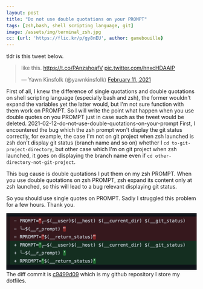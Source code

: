 ```yaml
---
layout: post
title: "Do not use double quotations on your PROMPT"
tags: [zsh,bash, shell scripting language, git]
image: /assets/img/terminal_zsh.jpg
cc: {url: 'https://flic.kr/p/gy8nEU', author: gamebouille}
---
```


tldr is this tweet below.

<blockquote class="twitter-tweet"><p lang="en" dir="ltr">like this. <a href="https://t.co/PAnzshoafV">https://t.co/PAnzshoafV</a> <a href="https://t.co/hnxcHDAAIP">pic.twitter.com/hnxcHDAAIP</a></p>&mdash; Yawn Kinsfolk (@yawnkinsfolk) <a href="https://twitter.com/yawnkinsfolk/status/1359924142439452674?ref_src=twsrc%5Etfw">February 11, 2021</a></blockquote> <script async src="https://platform.twitter.com/widgets.js" charset="utf-8"></script> 

First of all, I knew the difference of single quotations and double quotations on shell scripting language (especially bash and zsh), the former wouldn't expand the variables yet the latter would, but I'm not sure function with them work on PROMPT.
So I will write the point what happen when you use double quotes on you PROMPT just in case such as the tweet would be deleted.
2021-02-12-do-not-use-double-quotations-on-your-prompt
First, I encountered the bug which the zsh prompt won't display the git status correctly, for example, the case I'm not on git project when zsh launched is zsh don't display git status (branch name and so on) whether I `cd to-git-project-directory`, but other case which I'm on git project when zsh launched, it goes on displaying the branch name even if `cd other-directory-not-git-project`.

This bug cause is double quotations I put them on my zsh PROMPT. When you use double quotations on zsh PROMPT, zsh expand its content only at zsh launched, so this will lead to a bug relevant displaying git status.

So you should use single quotes on PROMPT. Sadly I struggled this problem for a few hours. Thank you. 

![The diff of the commit which single quotes and double quotes](assets/img/2021-02-12-do-not-use-double-quotations-on-your-prompt/screen_shot_1.png)
The diff commit is [c9499d09](https://github.com/ttakanawa/dotfiles/commit/c9499d0935b0ba7edf4a5c02f3ef54b037d69c7c?branch=c9499d0935b0ba7edf4a5c02f3ef54b037d69c7c&diff=unified) which is my github repository I store my dotfiles.
